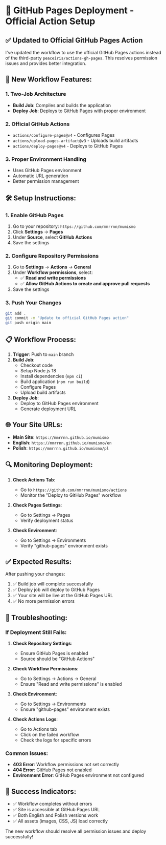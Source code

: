 # 🚀 GitHub Pages Deployment - Official Action Setup

## ✅ **Updated to Official GitHub Pages Action**

I've updated the workflow to use the official GitHub Pages actions instead of the third-party `peaceiris/actions-gh-pages`. This resolves permission issues and provides better integration.

## 🔧 **New Workflow Features:**

### 1. **Two-Job Architecture**
- **Build Job**: Compiles and builds the application
- **Deploy Job**: Deploys to GitHub Pages with proper environment

### 2. **Official GitHub Actions**
- `actions/configure-pages@v4` - Configures Pages
- `actions/upload-pages-artifact@v3` - Uploads build artifacts
- `actions/deploy-pages@v4` - Deploys to GitHub Pages

### 3. **Proper Environment Handling**
- Uses GitHub Pages environment
- Automatic URL generation
- Better permission management

## 🛠️ **Setup Instructions:**

### 1. **Enable GitHub Pages**
1. Go to your repository: `https://github.com/mmrrnn/mumismo`
2. Click **Settings** → **Pages**
3. Under **Source**, select **GitHub Actions**
4. Save the settings

### 2. **Configure Repository Permissions**
1. Go to **Settings** → **Actions** → **General**
2. Under **Workflow permissions**, select:
   - ✅ **Read and write permissions**
   - ✅ **Allow GitHub Actions to create and approve pull requests**
3. Save the settings

### 3. **Push Your Changes**
```bash
git add .
git commit -m "Update to official GitHub Pages action"
git push origin main
```

## 📋 **Workflow Process:**

1. **Trigger**: Push to `main` branch
2. **Build Job**:
   - Checkout code
   - Setup Node.js 18
   - Install dependencies (`npm ci`)
   - Build application (`npm run build`)
   - Configure Pages
   - Upload build artifacts
3. **Deploy Job**:
   - Deploy to GitHub Pages environment
   - Generate deployment URL

## 🌐 **Your Site URLs:**

- **Main Site**: `https://mmrrnn.github.io/mumismo`
- **English**: `https://mmrrnn.github.io/mumismo/en`
- **Polish**: `https://mmrrnn.github.io/mumismo/pl`

## 🔍 **Monitoring Deployment:**

1. **Check Actions Tab**:
   - Go to `https://github.com/mmrrnn/mumismo/actions`
   - Monitor the "Deploy to GitHub Pages" workflow

2. **Check Pages Settings**:
   - Go to Settings → Pages
   - Verify deployment status

3. **Check Environment**:
   - Go to Settings → Environments
   - Verify "github-pages" environment exists

## ✅ **Expected Results:**

After pushing your changes:
1. ✅ Build job will complete successfully
2. ✅ Deploy job will deploy to GitHub Pages
3. ✅ Your site will be live at the GitHub Pages URL
4. ✅ No more permission errors

## 🚨 **Troubleshooting:**

### If Deployment Still Fails:

1. **Check Repository Settings**:
   - Ensure GitHub Pages is enabled
   - Source should be "GitHub Actions"

2. **Check Workflow Permissions**:
   - Go to Settings → Actions → General
   - Ensure "Read and write permissions" is enabled

3. **Check Environment**:
   - Go to Settings → Environments
   - Ensure "github-pages" environment exists

4. **Check Actions Logs**:
   - Go to Actions tab
   - Click on the failed workflow
   - Check the logs for specific errors

### Common Issues:

- **403 Error**: Workflow permissions not set correctly
- **404 Error**: GitHub Pages not enabled
- **Environment Error**: GitHub Pages environment not configured

## 🎉 **Success Indicators:**

- ✅ Workflow completes without errors
- ✅ Site is accessible at GitHub Pages URL
- ✅ Both English and Polish versions work
- ✅ All assets (images, CSS, JS) load correctly

The new workflow should resolve all permission issues and deploy successfully!
